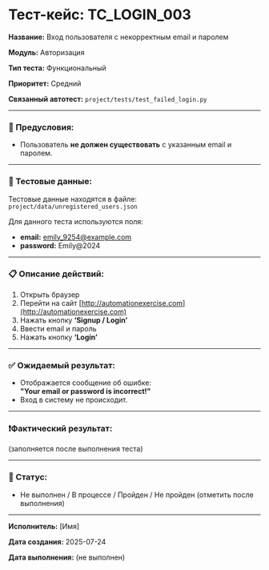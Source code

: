 # Тест-кейс: TC_LOGIN_003

**Название:** Вход пользователя с некорректным email и паролем

**Модуль:** Авторизация

**Тип теста:** Функциональный

**Приоритет:** Средний

**Связанный автотест:** `project/tests/test_failed_login.py`

---

### 🔧 Предусловия:
- Пользователь **не должен существовать** с указанным email и паролем.

---

### 🧪 Тестовые данные:

Тестовые данные находятся в файле:  
`project/data/unregistered_users.json`

Для данного теста используются поля:
- **email:** emily_9254@example.com 
- **password:** Emily@2024 

---

### 📋 Описание действий:

1. Открыть браузер  
2. Перейти на сайт [http://automationexercise.com](http://automationexercise.com)  
3. Нажать кнопку **‘Signup / Login’**  
4. Ввести email и пароль  
5. Нажать кнопку **‘Login’**  

---

### ✅ Ожидаемый результат:
- Отображается сообщение об ошибке:  
  **"Your email or password is incorrect!"**
- Вход в систему не происходит.

---

### ❗Фактический результат:
(заполняется после выполнения теста)

---

### 📌 Статус:
- Не выполнен / В процессе / Пройден / Не пройден (отметить после выполнения)

---

**Исполнитель:** [Имя]

**Дата создания:** 2025-07-24

**Дата выполнения:** (не выполнен)

